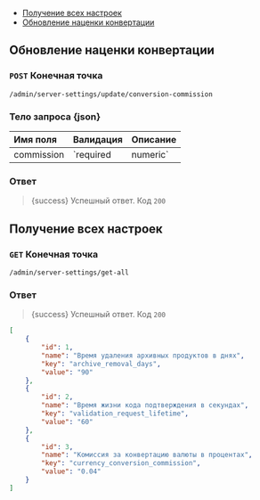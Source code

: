 - [Получение всех настроек](#get-all-settings)
- [Обновление наценки конвертации](#update-conversion-commission)

<a name="update-conversion-commission"></a>
## Обновление наценки конвертации

### `POST` **Конечная точка**
```text
/admin/server-settings/update/conversion-commission
```

### Тело запроса {json}

|Имя поля|Валидация|Описание|
|:-|:-|:-|
|commission|`required|numeric`|Наценка конвертации|


### Ответ

> {success} Успешный ответ. Код `200`

<a name="get-all-settings**"></a>
## Получение всех настроек

### `GET` **Конечная точка**
```text
/admin/server-settings/get-all
```

### Ответ

> {success} Успешный ответ. Код `200`

```json
[
    {
        "id": 1,
        "name": "Время удаления архивных продуктов в днях",
        "key": "archive_removal_days",
        "value": "90"
    },
    {
        "id": 2,
        "name": "Время жизни кода подтверждения в секундах",
        "key": "validation_request_lifetime",
        "value": "60"
    },
    {
        "id": 3,
        "name": "Комиссия за конвертацию валюты в процентах",
        "key": "currency_conversion_commission",
        "value": "0.04"
    }
]
```


